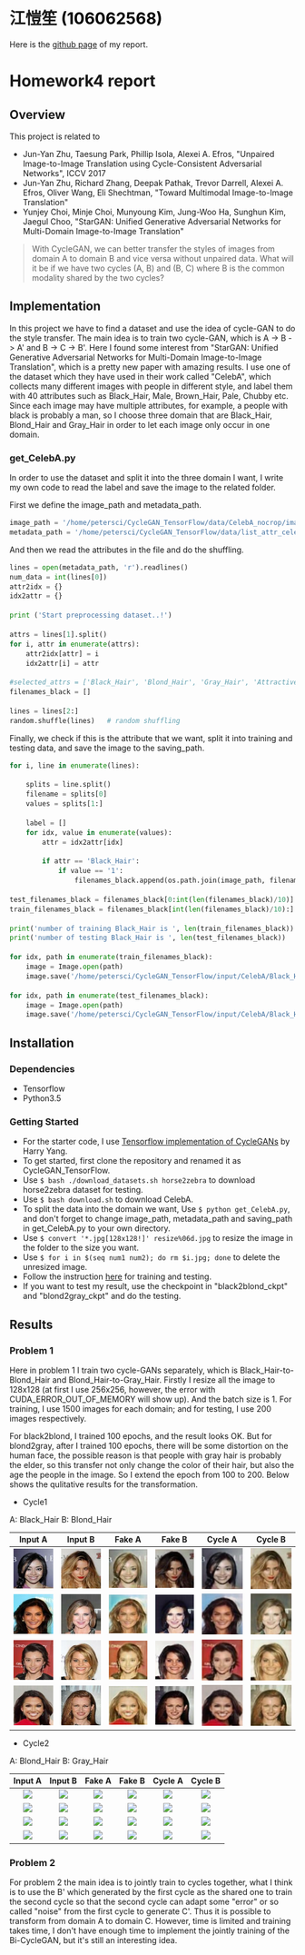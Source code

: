 # 江愷笙 <span style="color:black">(106062568)</span>

Here is the [github page]() of my report.

# Homework4 report

## Overview

This project is related to
* Jun-Yan Zhu, Taesung Park, Phillip Isola, Alexei A. Efros, "Unpaired Image-to-Image Translation using Cycle-Consistent Adversarial Networks", ICCV 2017
* Jun-Yan Zhu, Richard Zhang, Deepak Pathak, Trevor Darrell, Alexei A. Efros, Oliver Wang, Eli Shechtman, "Toward Multimodal Image-to-Image Translation"
* Yunjey Choi, Minje Choi, Munyoung Kim, Jung-Woo Ha, Sunghun Kim, Jaegul Choo, "StarGAN: Unified Generative Adversarial Networks for Multi-Domain Image-to-Image Translation"

>With CycleGAN, we can better transfer the styles of images from domain A to domain B and vice versa without unpaired data. What will it be if we have two cycles (A, B) and (B, C) where B is the common modality shared by the two cycles?

## Implementation

In this project we have to find a dataset and use the idea of cycle-GAN to do the style transfer. The main idea is to train two cycle-GAN, which is A -> B -> A' and B -> C -> B'. Here I found some interest from "StarGAN: Unified Generative Adversarial Networks for Multi-Domain Image-to-Image Translation", which is a pretty new paper with amazing results. I use one of the dataset which they have used in their work called "CelebA", which collects many different images with people in different style, and label them with 40 attributes such as Black_Hair, Male, Brown_Hair, Pale, Chubby etc. Since each image may have multiple attributes, for example, a people with black is probably a man, so I choose three domain that are Black_Hair, Blond_Hair and Gray_Hair in order to let each image only occur in one domain.

### get_CelebA.py

In order to use the dataset and split it into the three domain I want, I write my own code to read the label and save the image to the related folder.

First we define the image_path and metadata_path.

```python
image_path = '/home/petersci/CycleGAN_TensorFlow/data/CelebA_nocrop/images'
metadata_path = '/home/petersci/CycleGAN_TensorFlow/data/list_attr_celeba.txt'
```
And then we read the attributes in the file and do the shuffling.

```python
lines = open(metadata_path, 'r').readlines()
num_data = int(lines[0])
attr2idx = {}
idx2attr = {}

print ('Start preprocessing dataset..!')

attrs = lines[1].split()
for i, attr in enumerate(attrs):
    attr2idx[attr] = i
    idx2attr[i] = attr

#selected_attrs = ['Black_Hair', 'Blond_Hair', 'Gray_Hair', 'Attractive', 'Bags_Under_Eyes', 'Chubby']
filenames_black = []

lines = lines[2:]
random.shuffle(lines)   # random shuffling
```
Finally, we check if this is the attribute that we want, split it into training and testing data, and save the image to the saving_path.

```python
for i, line in enumerate(lines):

    splits = line.split()
    filename = splits[0]
    values = splits[1:]

    label = []
    for idx, value in enumerate(values):
        attr = idx2attr[idx]

        if attr == 'Black_Hair':
            if value == '1':
                filenames_black.append(os.path.join(image_path, filename))

test_filenames_black = filenames_black[0:int(len(filenames_black)/10)]
train_filenames_black = filenames_black[int(len(filenames_black)/10):]

print('number of training Black_Hair is ', len(train_filenames_black))
print('number of testing Black_Hair is ', len(test_filenames_black))

for idx, path in enumerate(train_filenames_black):
    image = Image.open(path)
    image.save('/home/petersci/CycleGAN_TensorFlow/input/CelebA/Black_Hair/'+str(idx)+'.jpg')

for idx, path in enumerate(test_filenames_black):
    image = Image.open(path)
    image.save('/home/petersci/CycleGAN_TensorFlow/input/CelebA/Black_Hair_test/'+str(idx)+'.jpg')
```

## Installation

### Dependencies

* Tensorflow
* Python3.5

### Getting Started

* For the starter code, I use [Tensorflow implementation of CycleGANs](https://github.com/leehomyc/cyclegan-1) by Harry Yang.
* To get started, first clone the repository and renamed it as CycleGAN_TensorFlow.
* Use `$ bash ./download_datasets.sh horse2zebra` to download horse2zebra dataset for testing.
* Use `$ bash download.sh` to download CelebA.
* To split the data into the domain we want, Use `$ python get_CelebA.py`, and don't forget to change image_path, metadata_path and saving_path in get_CelebA.py to your own directory.
* Use `$ convert '*.jpg[128x128!]' resize%06d.jpg` to resize the image in the folder to the size you want.
* Use `$ for i in $(seq num1 num2); do rm $i.jpg; done` to delete the unresized image.
* Follow the instruction [here](https://github.com/leehomyc/cyclegan-1) for training and testing.
* If you want to test my result, use the checkpoint in "black2blond_ckpt" and "blond2gray_ckpt" and do the testing.

## Results

### Problem 1

Here in problem 1 I train two cycle-GANs separately, which is Black_Hair-to-Blond_Hair and Blond_Hair-to-Gray_Hair. Firstly I resize all the image to 128x128 (at first I use 256x256, however, the error with CUDA_ERROR_OUT_OF_MEMORY will show up). And the batch size is 1. For training, I use 1500 images for each domain; and for testing, I use 200 images respectively.

For black2blond, I trained 100 epochs, and the result looks OK. But for blond2gray, after I trained 100 epochs, there will be some distortion on the human face, the possible reason is that people with gray hair is probably the elder, so this transfer not only change the color of their hair, but also the age the people in the image. So I extend the epoch from 100 to 200. Below shows the qulitative results for the transformation.

* Cycle1 

A: Black_Hair    B: Blond_Hair

| Input A | Input B | Fake A | Fake B | Cycle A | Cycle B |
| :-----: | :-----: | :----: | :----: | :-----: | :-----: |
| ![](cycle1/inputA_0_4.jpg) | ![](cycle1/inputB_0_0.jpg) | ![](cycle1/fakeA_0_4.jpg) | ![](cycle1/fakeB_0_0.jpg) | ![](cycle1/cycA_0_4.jpg) | ![](cycle1/cycB_0_0.jpg) |
| ![](cycle1/inputA_0_9.jpg) | ![](cycle1/inputB_0_24.jpg) | ![](cycle1/fakeA_0_9.jpg) | ![](cycle1/fakeB_0_24.jpg) | ![](cycle1/cycA_0_9.jpg) | ![](cycle1/cycB_0_24.jpg) |
| ![](cycle1/inputA_0_45.jpg) | ![](cycle1/inputB_0_42.jpg) | ![](cycle1/fakeA_0_45.jpg) | ![](cycle1/fakeB_0_42.jpg) | ![](cycle1/cycA_0_45.jpg) | ![](cycle1/cycB_0_42.jpg) |
| ![](cycle1/inputA_0_47.jpg) | ![](cycle1/inputB_0_125.jpg) | ![](cycle1/fakeA_0_47.jpg) | ![](cycle1/fakeB_0_125.jpg) | ![](cycle1/cycA_0_47.jpg) | ![](cycle1/cycB_0_125.jpg) |

* Cycle2

A: Blond_Hair    B: Gray_Hair

| Input A | Input B | Fake A | Fake B | Cycle A | Cycle B |
| :-----: | :-----: | :----: | :----: | :-----: | :-----: |
| ![](cycle2/inputA_0_.jpg) | ![](cycle2/inputB_0_.jpg) | ![](cycle2/fakeA_0_.jpg) | ![](cycle2/fakeB_0_.jpg) | ![](cycle2/cycA_0_.jpg) | ![](cycle2/cycB_0_.jpg) |
| ![](cycle2/inputA_0_.jpg) | ![](cycle2/inputB_0_.jpg) | ![](cycle2/fakeA_0_.jpg) | ![](cycle2/fakeB_0_.jpg) | ![](cycle2/cycA_0_.jpg) | ![](cycle2/cycB_0_.jpg) |
| ![](cycle2/inputA_0_.jpg) | ![](cycle2/inputB_0_.jpg) | ![](cycle2/fakeA_0_.jpg) | ![](cycle2/fakeB_0_.jpg) | ![](cycle2/cycA_0_.jpg) | ![](cycle2/cycB_0_.jpg) |
| ![](cycle2/inputA_0_.jpg) | ![](cycle2/inputB_0_.jpg) | ![](cycle2/fakeA_0_.jpg) | ![](cycle2/fakeB_0_.jpg) | ![](cycle2/cycA_0_.jpg) | ![](cycle2/cycB_0_.jpg) |

### Problem 2

For problem 2 the main idea is to jointly train to cycles together, what I think is to use the B' which generated by the first cycle as the shared one to train the second cycle so that the second cycle can adapt some "error" or so called "noise" from the first cycle to generate C'. Thus it is possible to transform from domain A to domain C. However, time is limited and training takes time, I don't have enough time to implement the jointly training of the Bi-CycleGAN, but it's still an interesting idea.

